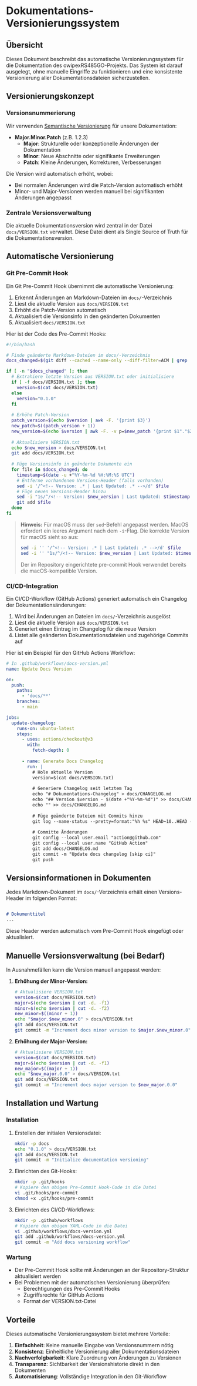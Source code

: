 <!-- Version: 0.1.2 | Last Updated: 2025-05-19 14:01:27 UTC -->

# Dokumentations-Versionierungssystem

## Übersicht

Dieses Dokument beschreibt das automatische Versionierungssystem für die Dokumentation des owipexRS485GO-Projekts. Das System ist darauf ausgelegt, ohne manuelle Eingriffe zu funktionieren und eine konsistente Versionierung aller Dokumentationsdateien sicherzustellen.

## Versionierungskonzept

### Versionsnummerierung

Wir verwenden [Semantische Versionierung](https://semver.org/lang/de/) für unsere Dokumentation:

- **Major.Minor.Patch** (z.B. 1.2.3)
  - **Major**: Strukturelle oder konzeptionelle Änderungen der Dokumentation
  - **Minor**: Neue Abschnitte oder signifikante Erweiterungen
  - **Patch**: Kleine Änderungen, Korrekturen, Verbesserungen

Die Version wird automatisch erhöht, wobei:
- Bei normalen Änderungen wird die Patch-Version automatisch erhöht
- Minor- und Major-Versionen werden manuell bei signifikanten Änderungen angepasst

### Zentrale Versionsverwaltung

Die aktuelle Dokumentationsversion wird zentral in der Datei `docs/VERSION.txt` verwaltet. Diese Datei dient als Single Source of Truth für die Dokumentationsversion.

## Automatische Versionierung

### Git Pre-Commit Hook

Ein Git Pre-Commit Hook übernimmt die automatische Versionierung:

1. Erkennt Änderungen an Markdown-Dateien im `docs/`-Verzeichnis
2. Liest die aktuelle Version aus `docs/VERSION.txt`
3. Erhöht die Patch-Version automatisch
4. Aktualisiert die Versionsinfo in den geänderten Dokumenten
5. Aktualisiert `docs/VERSION.txt`

Hier ist der Code des Pre-Commit Hooks:

```bash
#!/bin/bash

# Finde geänderte Markdown-Dateien im docs/-Verzeichnis
docs_changed=$(git diff --cached --name-only --diff-filter=ACM | grep '^docs/.*\.md$')

if [ -n "$docs_changed" ]; then
  # Extrahiere letzte Version aus VERSION.txt oder initialisiere
  if [ -f docs/VERSION.txt ]; then
    version=$(cat docs/VERSION.txt)
  else
    version="0.1.0"
  fi
  
  # Erhöhe Patch-Version
  patch_version=$(echo $version | awk -F. '{print $3}')
  new_patch=$((patch_version + 1))
  new_version=$(echo $version | awk -F. -v p=$new_patch '{print $1"."$2"."p}')
  
  # Aktualisiere VERSION.txt
  echo $new_version > docs/VERSION.txt
  git add docs/VERSION.txt
  
  # Füge Versionsinfo in geänderte Dokumente ein
  for file in $docs_changed; do
    timestamp=$(date -u +"%Y-%m-%d %H:%M:%S UTC")
    # Entferne vorhandenen Versions-Header (falls vorhanden)
    sed -i '/^<!-- Version: .* | Last Updated: .* -->/d' $file
    # Füge neuen Versions-Header hinzu
    sed -i "1s/^/<!-- Version: $new_version | Last Updated: $timestamp -->\n\n/" $file
    git add $file
  done
fi
```

> **Hinweis:** Für macOS muss der `sed`-Befehl angepasst werden. MacOS erfordert ein leeres Argument nach dem `-i`-Flag. Die korrekte Version für macOS sieht so aus:
> ```bash
> sed -i '' '/^<!-- Version: .* | Last Updated: .* -->/d' $file
> sed -i '' "1s/^/<!-- Version: $new_version | Last Updated: $timestamp -->\n\n/" $file
> ```
> Der im Repository eingerichtete pre-commit Hook verwendet bereits die macOS-kompatible Version.

### CI/CD-Integration

Ein CI/CD-Workflow (GitHub Actions) generiert automatisch ein Changelog der Dokumentationsänderungen:

1. Wird bei Änderungen an Dateien im `docs/`-Verzeichnis ausgelöst
2. Liest die aktuelle Version aus `docs/VERSION.txt`
3. Generiert einen Eintrag im Changelog für die neue Version
4. Listet alle geänderten Dokumentationsdateien und zugehörige Commits auf

Hier ist ein Beispiel für den GitHub Actions Workflow:

```yaml
# In .github/workflows/docs-version.yml
name: Update Docs Version

on:
  push:
    paths:
      - 'docs/**'
    branches:
      - main

jobs:
  update-changelog:
    runs-on: ubuntu-latest
    steps:
      - uses: actions/checkout@v3
        with:
          fetch-depth: 0
      
      - name: Generate Docs Changelog
        run: |
          # Hole aktuelle Version
          version=$(cat docs/VERSION.txt)
          
          # Generiere Changelog seit letztem Tag
          echo "# Dokumentations-Changelog" > docs/CHANGELOG.md
          echo "## Version $version - $(date +"%Y-%m-%d")" >> docs/CHANGELOG.md
          echo "" >> docs/CHANGELOG.md
          
          # Füge geänderte Dateien mit Commits hinzu
          git log --name-status --pretty=format:"%h %s" HEAD~10..HEAD -- docs/ | grep -v "^$" | grep -v "Update VERSION" >> docs/CHANGELOG.md
          
          # Committe Änderungen
          git config --local user.email "action@github.com"
          git config --local user.name "GitHub Action"
          git add docs/CHANGELOG.md
          git commit -m "Update docs changelog [skip ci]"
          git push
```

## Versionsinformationen in Dokumenten

Jedes Markdown-Dokument im `docs/`-Verzeichnis erhält einen Versions-Header im folgenden Format:

```markdown

# Dokumenttitel
...
```

Diese Header werden automatisch vom Pre-Commit Hook eingefügt oder aktualisiert.

## Manuelle Versionsverwaltung (bei Bedarf)

In Ausnahmefällen kann die Version manuell angepasst werden:

1. **Erhöhung der Minor-Version:**
   ```bash
   # Aktualisiere VERSION.txt
   version=$(cat docs/VERSION.txt)
   major=$(echo $version | cut -d. -f1)
   minor=$(echo $version | cut -d. -f2)
   new_minor=$((minor + 1))
   echo "$major.$new_minor.0" > docs/VERSION.txt
   git add docs/VERSION.txt
   git commit -m "Increment docs minor version to $major.$new_minor.0"
   ```

2. **Erhöhung der Major-Version:**
   ```bash
   # Aktualisiere VERSION.txt
   version=$(cat docs/VERSION.txt)
   major=$(echo $version | cut -d. -f1)
   new_major=$((major + 1))
   echo "$new_major.0.0" > docs/VERSION.txt
   git add docs/VERSION.txt
   git commit -m "Increment docs major version to $new_major.0.0"
   ```

## Installation und Wartung

### Installation

1. Erstellen der initialen Versionsdatei:
   ```bash
   mkdir -p docs
   echo "0.1.0" > docs/VERSION.txt
   git add docs/VERSION.txt
   git commit -m "Initialize documentation versioning"
   ```

2. Einrichten des Git-Hooks:
   ```bash
   mkdir -p .git/hooks
   # Kopiere den obigen Pre-Commit Hook-Code in die Datei
   vi .git/hooks/pre-commit
   chmod +x .git/hooks/pre-commit
   ```

3. Einrichten des CI/CD-Workflows:
   ```bash
   mkdir -p .github/workflows
   # Kopiere den obigen YAML-Code in die Datei
   vi .github/workflows/docs-version.yml
   git add .github/workflows/docs-version.yml
   git commit -m "Add docs versioning workflow"
   ```

### Wartung

- Der Pre-Commit Hook sollte mit Änderungen an der Repository-Struktur aktualisiert werden
- Bei Problemen mit der automatischen Versionierung überprüfen:
  - Berechtigungen des Pre-Commit Hooks
  - Zugriffsrechte für GitHub Actions
  - Format der VERSION.txt-Datei

## Vorteile

Dieses automatische Versionierungssystem bietet mehrere Vorteile:

1. **Einfachheit**: Keine manuelle Eingabe von Versionsnummern nötig
2. **Konsistenz**: Einheitliche Versionierung aller Dokumentationsdateien
3. **Nachverfolgbarkeit**: Klare Zuordnung von Änderungen zu Versionen
4. **Transparenz**: Sichtbarkeit der Versionshistorie direkt in den Dokumenten
5. **Automatisierung**: Vollständige Integration in den Git-Workflow 